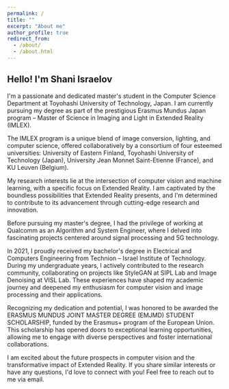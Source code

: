 ```yaml
---
permalink: /
title: ""
excerpt: "About me"
author_profile: true
redirect_from: 
  - /about/
  - /about.html
---
```


## Hello! I'm Shani Israelov

I'm a passionate and dedicated master's student in the Computer Science Department at Toyohashi University of Technology, Japan. I am currently pursuing my degree as part of the prestigious Erasmus Mundus Japan program – Master of Science in Imaging and Light in Extended Reality (IMLEX).

The IMLEX program is a unique blend of image conversion, lighting, and computer science, offered collaboratively by a consortium of four esteemed universities: University of Eastern Finland, Toyohashi University of Technology (Japan), University Jean Monnet Saint-Etienne (France), and KU Leuven (Belgium).

My research interests lie at the intersection of computer vision and machine learning, with a specific focus on Extended Reality. I am captivated by the boundless possibilities that Extended Reality presents, and I'm determined to contribute to its advancement through cutting-edge research and innovation.

Before pursuing my master's degree, I had the privilege of working at Qualcomm as an Algorithm and System Engineer, where I delved into fascinating projects centered around signal processing and 5G technology. 

In 2021, I proudly received my bachelor's degree in Electrical and Computers Engineering from Technion – Israel Institute of Technology. During my undergraduate years, I actively contributed to the research community, collaborating on projects like StyleGAN at SIPL Lab and Image Denoising at VISL Lab. These experiences have shaped my academic journey and deepened my enthusiasm for computer vision and image processing and their applications.

Recognizing my dedication and potential, I was honored to be awarded the ERASMUS MUNDUS JOINT MASTER DEGREE (EMJMD) STUDENT SCHOLARSHIP, funded by the Erasmus+ program of the European Union. This scholarship has opened doors to exceptional learning opportunities, allowing me to engage with diverse perspectives and foster international collaborations.

I am excited about the future prospects in computer vision and the transformative impact of Extended Reality. If you share similar interests or have any questions, I'd love to connect with you! Feel free to reach out to me via email. 
